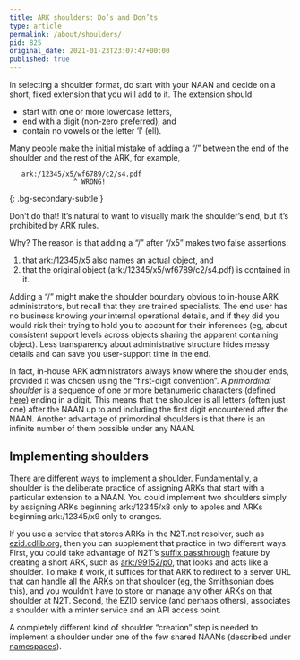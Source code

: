 ```yaml
---
title: ARK shoulders: Do’s and Don’ts
type: article
permalink: /about/shoulders/
pid: 825
original_date: 2021-01-23T23:07:47+00:00
published: true
---
```


In selecting a shoulder format, do start with your NAAN and decide on a short,
fixed extension that you will add to it. The extension should

-   start with one or more lowercase letters,
-   end with a digit (non-zero preferred), and
-   contain no vowels or the letter ‘l’ (ell).

Many people make the initial mistake of adding a “/” between the end of the
shoulder and the rest of the ARK, for example,

       ark:/12345/x5/wf6789/c2/s4.pdf
                    ^ WRONG!
{: .bg-secondary-subtle }

Don’t do that! It’s natural to want to visually mark the shoulder’s end, but
it’s prohibited by ARK rules.

Why? The reason is that adding a “/” after “/x5” makes two false assertions:

1.  that ark:/12345/x5 also names an actual object, and
2.  that the original object (ark:/12345/x5/wf6789/c2/s4.pdf) is contained in it.

Adding a “/” might make the shoulder boundary obvious to in-house ARK
administrators, but recall that they are trained specialists. The end user has
no business knowing your internal operational details, and if they did you
would risk their trying to hold you to account for their inferences (eg, about
consistent support levels across objects sharing the apparent containing
object). Less transparency about administrative structure hides messy details
and can save you user-support time in the end.

In fact, in-house ARK administrators always know where the shoulder ends,
provided it was chosen using the “first-digit convention”. A *primordinal
shoulder* is a sequence of one or more betanumeric characters (defined [here])
ending in a digit. This means that the shoulder is all letters (often just
one) after the NAAN up to and including the first digit encountered after the
NAAN. Another advantage of primordinal shoulders is that there is an infinite
number of them possible under any NAAN.

## Implementing shoulders

There are different ways to implement a shoulder. Fundamentally, a shoulder is
the deliberate practice of assigning ARKs that start with a particular
extension to a NAAN. You could implement two shoulders simply by assigning
ARKs beginning ark:/12345/x8 only to apples and ARKs beginning ark:/12345/x9
only to oranges.

If you use a service that stores ARKs in the N2T.net resolver, such as
[ezid.cdlib.org], then you can supplement that practice in two different ways.
First, you could take advantage of N2T’s [suffix passthrough] feature by
creating a short ARK, such as [ark:/99152/p0], that looks and acts like a
shoulder. To make it work, it suffices for that ARK to redirect to a server
URL that can handle all the ARKs on that shoulder (eg, the Smithsonian does
this), and you wouldn’t have to store or manage any other ARKs on that
shoulder at N2T. Second, the EZID service (and perhaps others), associates a
shoulder with a minter service and an API access point.

A completely different kind of shoulder “creation” step is needed to implement
a shoulder under one of the few shared NAANs (described under [namespaces]).

[here]: /about/running-minters-and-resolvers/
[ezid.cdlib.org]: https://ezid.cdlib.org/
[suffix passthrough]: https://n2t.net/e/suffix_passthrough.html
[ark:/99152/p0]: http://n2t.net/ark:/99152/p0
[namespaces]: /about/ark-namespaces
